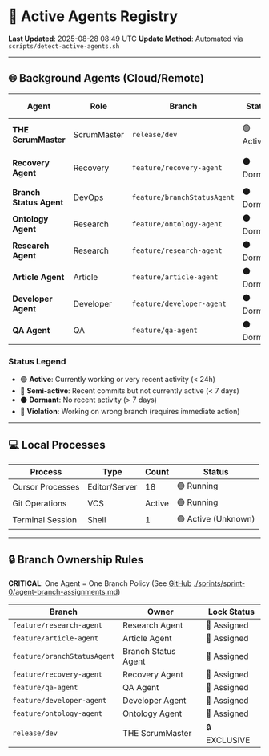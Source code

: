 # 🤖 Active Agents Registry
**Last Updated**: 2025-08-28 08:49 UTC
**Update Method**: Automated via `scripts/detect-active-agents.sh`

---

## 🌐 Background Agents (Cloud/Remote)

| Agent | Role | Branch | Status | Last Activity | Session Link |
|-------|------|--------|--------|---------------|--------------|
| **THE ScrumMaster** | ScrumMaster | `release/dev` | 🟢 Active | Today | [GitHub](https://github.com/Cerulean-Circle-GmbH/Web4Articles/blob/release/dev/scrum.pmo/project.journal/2025-08-20-1926-recovery-scrummaster/project.state.md) [./2025-08-20-1926-recovery-scrummaster/project.state.md](file:///workspace/scrum.pmo/project.journal/2025-08-20-1926-recovery-scrummaster/project.state.md) |
| **Recovery Agent** | Recovery | `feature/recovery-agent` | ⚫ Dormant | 2025-08-19 | [GitHub](https://github.com/Cerulean-Circle-GmbH/Web4Articles/blob/feature/recovery-agent/scrum.pmo/project.journal/2025-08-18-0833-recovery/project.state.md) [./2025-08-18-0833-recovery/project.state.md](file:///workspace/scrum.pmo/project.journal/2025-08-18-0833-recovery/project.state.md) |
| **Branch Status Agent** | DevOps | `feature/branchStatusAgent` | ⚫ Dormant | 2025-08-16 | [View Branch](https://github.com/Cerulean-Circle-GmbH/Web4Articles/tree/feature/branchStatusAgent) |
| **Ontology Agent** | Research | `feature/ontology-agent` | ⚫ Dormant | 2025-08-14 | [View Branch](https://github.com/Cerulean-Circle-GmbH/Web4Articles/tree/feature/ontology-agent) |
| **Research Agent** | Research | `feature/research-agent` | ⚫ Dormant | 2025-08-12 | [View Branch](https://github.com/Cerulean-Circle-GmbH/Web4Articles/tree/feature/research-agent) |
| **Article Agent** | Article | `feature/article-agent` | ⚫ Dormant | No commits | [View Branch](https://github.com/Cerulean-Circle-GmbH/Web4Articles/tree/feature/article-agent) |
| **Developer Agent** | Developer | `feature/developer-agent` | ⚫ Dormant | No commits | [View Branch](https://github.com/Cerulean-Circle-GmbH/Web4Articles/tree/feature/developer-agent) |
| **QA Agent** | QA | `feature/qa-agent` | ⚫ Dormant | No commits | [View Branch](https://github.com/Cerulean-Circle-GmbH/Web4Articles/tree/feature/qa-agent) |

### Status Legend
- 🟢 **Active**: Currently working or very recent activity (< 24h)
- 🔵 **Semi-active**: Recent commits but not currently active (< 7 days)
- ⚫ **Dormant**: No recent activity (> 7 days)
- 🔴 **Violation**: Working on wrong branch (requires immediate action)

---

## 💻 Local Processes

| Process | Type | Count | Status |
|---------|------|-------|--------|
| Cursor Processes | Editor/Server | 18 | 🟢 Running |
| Git Operations | VCS | Active | 🟢 Running |
| Terminal Session | Shell | 1 | 🟢 Active (Unknown) |

---

## 🔒 Branch Ownership Rules

**CRITICAL**: One Agent = One Branch Policy (See [GitHub](https://github.com/Cerulean-Circle-GmbH/Web4Articles/blob/release/dev/scrum.pmo/sprints/sprint-0/agent-branch-assignments.md) [./sprints/sprint-0/agent-branch-assignments.md](file:///workspace/scrum.pmo/sprints/sprint-0/agent-branch-assignments.md))

| Branch | Owner | Lock Status |
|--------|-------|-------------|
| `feature/research-agent` | Research Agent | 🔐 Assigned |
| `feature/article-agent` | Article Agent | 🔐 Assigned |
| `feature/branchStatusAgent` | Branch Status Agent | 🔐 Assigned |
| `feature/recovery-agent` | Recovery Agent | 🔐 Assigned |
| `feature/qa-agent` | QA Agent | 🔐 Assigned |
| `feature/developer-agent` | Developer Agent | 🔐 Assigned |
| `feature/ontology-agent` | Ontology Agent | 🔐 Assigned |
| `release/dev` | THE ScrumMaster | 🔒 EXCLUSIVE |
